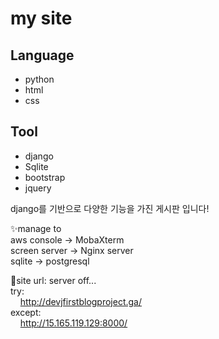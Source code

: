 


# my site



## Language

- python
- html
- css

## Tool

- django
- Sqlite
- bootstrap
- jquery


django를 기반으로 다양한 기능을 가진 게시판 입니다!

✨manage to  
aws console -> MobaXterm  
screen server -> Nginx server  
sqlite -> postgresql

🎊site url:  server off...  
try:  
&nbsp; &nbsp; http://devjfirstblogproject.ga/  
except:  
&nbsp; &nbsp; http://15.165.119.129:8000/

